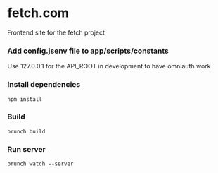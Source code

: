 # fetch.com

Frontend site for the fetch project

### Add config.jsenv file to app/scripts/constants

Use 127.0.0.1 for the API_ROOT in development to have omniauth work

### Install dependencies
```
npm install
```

### Build
```
brunch build
```

### Run server
```
brunch watch --server
```

